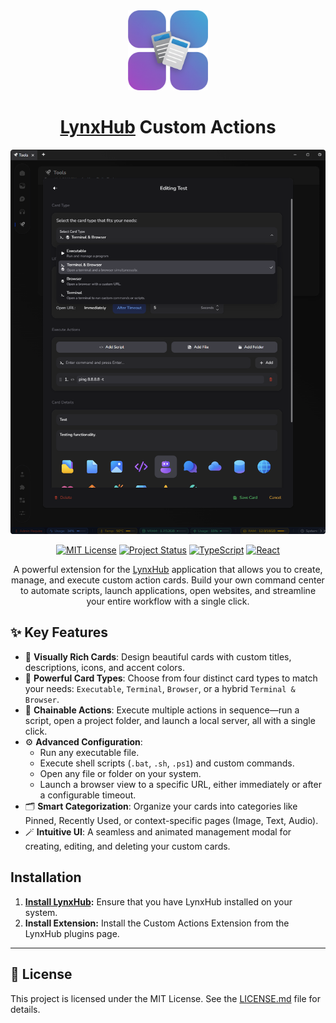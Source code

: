 <div align="center">
  <img src="https://raw.githubusercontent.com/KindaBrazy/LynxHub-Custom-Actions/refs/heads/metadata/icon.png" alt="LynxHub Custom Actions Icon" width="128"/>

# [LynxHub](https://github.com/KindaBrazy/LynxHub) Custom Actions

![Screenshot of Custom Actions](resources/screenshot.png)

[![MIT License](https://img.shields.io/badge/License-MIT-green.svg)](LICENSE.md)
[![Project Status](https://img.shields.io/badge/status-active-brightgreen.svg)](https://github.com/KindaBrazy/LynxHub-Custom-Actions)
[![TypeScript](https://img.shields.io/badge/TypeScript-3178C6.svg?style=flat&logo=typescript&logoColor=white)](https://www.typescriptlang.org/)
[![React](https://img.shields.io/badge/React-61DAFB.svg?style=flat&logo=react&logoColor=black)](https://reactjs.org/)

A powerful extension for the [LynxHub](https://github.com/KindaBrazy/LynxHub) application that allows you to create,
manage, and execute custom action cards. Build your own command center to automate scripts, launch applications, open
websites, and streamline your entire workflow with a single click.

</div>

## ✨ Key Features

- 🎨 **Visually Rich Cards**: Design beautiful cards with custom titles, descriptions, icons, and accent colors.
- 🚀 **Powerful Card Types**: Choose from four distinct card types to match your needs: `Executable`, `Terminal`,
  `Browser`, or a hybrid `Terminal & Browser`.
- 🔗 **Chainable Actions**: Execute multiple actions in sequence—run a script, open a project folder, and launch a local
  server, all with a single click.
- ⚙️ **Advanced Configuration**:
    - Run any executable file.
    - Execute shell scripts (`.bat`, `.sh`, `.ps1`) and custom commands.
    - Open any file or folder on your system.
    - Launch a browser view to a specific URL, either immediately or after a configurable timeout.
- 🗂️ **Smart Categorization**: Organize your cards into categories like Pinned, Recently Used, or context-specific
  pages (Image, Text, Audio).
- 🪄 **Intuitive UI**: A seamless and animated management modal for creating, editing, and deleting your custom cards.

## Installation

1. **[Install LynxHub](https://github.com/KindaBrazy/LynxHub):** Ensure that you have LynxHub installed on your system.
2. **Install Extension:** Install the Custom Actions Extension from the LynxHub plugins page.

___

## 📄 License

This project is licensed under the MIT License. See the [LICENSE.md](LICENSE.md) file for details.
